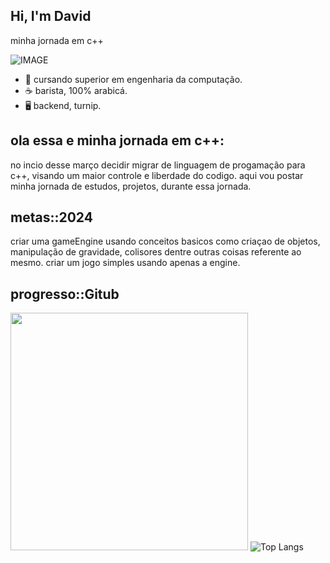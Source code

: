 ## Hi, I'm David
minha jornada em c++

![IMAGE](https://github.com/OpomboMORTO/Hi/blob/69e4422b2bc982e2839346b0780283703ed89034/assets/icon.gif)


- 📑 cursando superior em engenharia da computação.
- ☕ barista, 100% arabicá.
- 🖥️ backend, turnip.
  
## ola essa e minha jornada em c++:

no incio desse março decidir migrar de linguagem de progamação para c++, visando um maior controle e liberdade do codigo.
aqui vou postar minha jornada de estudos, projetos, durante essa jornada.

## metas::2024

criar uma gameEngine usando conceitos basicos como criaçao de objetos, manipulação de gravidade, colisores dentre outras coisas referente ao mesmo.
criar um jogo simples usando apenas a engine. 

## progresso::Gitub

  <img src="https://github-readme-stats-wheat-two-53.vercel.app/api?username=OpomboMorto&theme=midnight-purple&hide_border=false&include_all_commits=false&count_private=false"  width="380px" />                                    ![Top Langs](https://github-readme-stats.vercel.app/api/top-langs/?username=OpomboMorto&theme=midnight-purple&hide_border=false&include_all_commits=false&count_private=false"width="600px")
  
